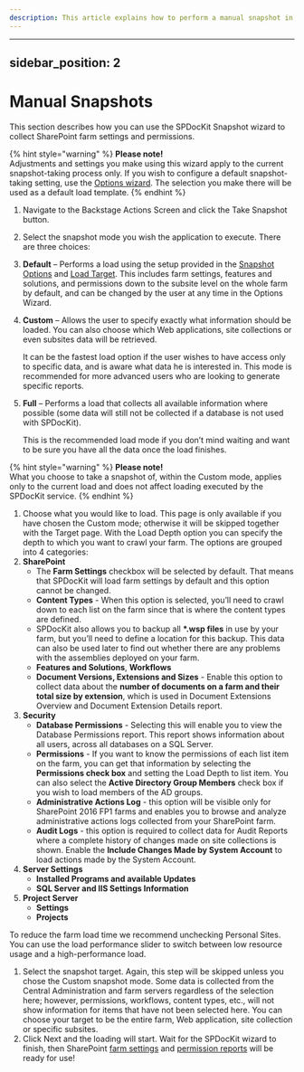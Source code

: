 ```yaml
---
description: This article explains how to perform a manual snapshot in SPDocKit.
---
```


---
sidebar_position: 2
---

# Manual Snapshots

This section describes how you can use the SPDocKit Snapshot wizard to collect SharePoint farm settings and permissions.

{% hint style="warning" %}
**Please note!**  
Adjustments and settings you make using this wizard apply to the current snapshot-taking process only. If you wish to configure a default snapshot-taking setting, use the [Options wizard](../configure-and-extend-spdockit/options-wizard.md). The selection you make there will be used as a default load template.
{% endhint %}

1. Navigate to the Backstage Actions Screen and click the Take Snapshot button.
2. Select the snapshot mode you wish the application to execute. There are three choices:
3. **Default** – Performs a load using the setup provided in the [Snapshot Options](../configure-and-extend-spdockit/options-wizard.md) and [Load Target](../configure-and-extend-spdockit/options-wizard.md). This includes farm settings, features and solutions, and permissions down to the subsite level on the whole farm by default, and can be changed by the user at any time in the Options Wizard.
4. **Custom** – Allows the user to specify exactly what information should be loaded. You can also choose which Web applications, site collections or even subsites data will be retrieved.

   It can be the fastest load option if the user wishes to have access only to specific data, and is aware what data he is interested in. This mode is recommended for more advanced users who are looking to generate specific reports.

5. **Full** – Performs a load that collects all available information where possible \(some data will still not be collected if a database is not used with SPDocKit\).

   This is the recommended load mode if you don’t mind waiting and want to be sure you have all the data once the load finishes.

{% hint style="warning" %}
**Please note!**  
What you choose to take a snapshot of, within the Custom mode, applies only to the current load and does not affect loading executed by the SPDocKit service.
{% endhint %}

1. Choose what you would like to load. This page is only available if you have chosen the Custom mode; otherwise it will be skipped together with the Target page. With the Load Depth option you can specify the depth to which you want to crawl your farm. The options are grouped into 4 categories:
2. **SharePoint**
   * The **Farm Settings** checkbox will be selected by default. That means that SPDocKit will load farm settings by default and this option cannot be changed. 
   * **Content Types** - When this option is selected, you’ll need to crawl down to each list on the farm since that is where the content types are defined.
   * SPDocKit also allows you to backup all **\*.wsp files** in use by your farm, but you’ll need to define a location for this backup. This data can also be used later to find out whether there are any problems with the assemblies deployed on your farm.
   * **Features and Solutions**, **Workflows**
   * **Document Versions, Extensions and Sizes** - Enable this option to collect data about the **number of documents on a farm and their total size by extension**, which is used in Document Extensions Overview and Document Extension Details report.
3. **Security**
   * **Database Permissions** - Selecting this will enable you to view the Database Permissions report. This report shows information about all users, across all databases on a SQL Server. 
   * **Permissions** - If you want to know the permissions of each list item on the farm, you can get that information by selecting the **Permissions check box** and setting the Load Depth to list item. You can also select the **Active Directory Group Members** check box if you wish to load members of the AD groups. 
   * **Administrative Actions Log** - this option will be visible only for SharePoint 2016 FP1 farms and enables you to browse and analyze administrative actions logs collected from your SharePoint farm.
   * **Audit Logs** - this option is required to collect data for Audit Reports where a complete history of changes made on site collections is shown. Enable the **Include Changes Made by System Account** to load actions made by the System Account. 
4. **Server Settings**
   * **Installed Programs and available Updates**
   * **SQL Server and IIS Settings Information**
5. **Project Server**
   * **Settings**
   * **Projects** 

To reduce the farm load time we recommend unchecking Personal Sites. You can use the load performance slider to switch between low resource usage and a high-performance load.

1. Select the snapshot target. Again, this step will be skipped unless you chose the Custom snapshot mode. Some data is collected from the Central Administration and farm servers regardless of the selection here; however, permissions, workflows, content types, etc., will not show information for items that have not been selected here. You can choose your target to be the entire farm, Web application, site collection or specific subsites.
2. Click Next and the loading will start. Wait for the SPDocKit wizard to finish, then SharePoint [farm settings](../explore-reports-and-create-documentation/farm-explorer/farm-explorer-reports.md) and [permission reports](../explore-reports-and-create-documentation/permission-reports/permissions-reports-screen.md) will be ready for use!


